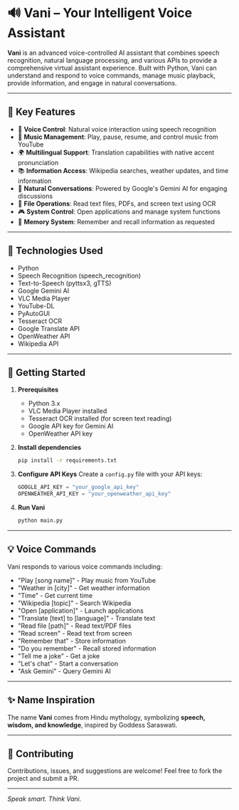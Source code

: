 # 🔊 Vani – Your Intelligent Voice Assistant

**Vani** is an advanced voice-controlled AI assistant that combines speech recognition, natural language processing, and various APIs to provide a comprehensive virtual assistant experience. Built with Python, Vani can understand and respond to voice commands, manage music playback, provide information, and engage in natural conversations.

---

## 🎯 Key Features

- 🎤 **Voice Control**: Natural voice interaction using speech recognition
- 🎵 **Music Management**: Play, pause, resume, and control music from YouTube
- 🌍 **Multilingual Support**: Translation capabilities with native accent pronunciation
- 📚 **Information Access**: Wikipedia searches, weather updates, and time information
- 💬 **Natural Conversations**: Powered by Google's Gemini AI for engaging discussions
- 📝 **File Operations**: Read text files, PDFs, and screen text using OCR
- 🎮 **System Control**: Open applications and manage system functions
- 🧠 **Memory System**: Remember and recall information as requested

---

## 🔧 Technologies Used

- Python
- Speech Recognition (speech_recognition)
- Text-to-Speech (pyttsx3, gTTS)
- Google Gemini AI
- VLC Media Player
- YouTube-DL
- PyAutoGUI
- Tesseract OCR
- Google Translate API
- OpenWeather API
- Wikipedia API

---

## 🚀 Getting Started

1. **Prerequisites**
   - Python 3.x
   - VLC Media Player installed
   - Tesseract OCR installed (for screen text reading)
   - Google API key for Gemini AI
   - OpenWeather API key

2. **Install dependencies**
   ```bash
   pip install -r requirements.txt
   ```

3. **Configure API Keys**
   Create a `config.py` file with your API keys:
   ```python
   GOOGLE_API_KEY = "your_google_api_key"
   OPENWEATHER_API_KEY = "your_openweather_api_key"
   ```

4. **Run Vani**
   ```bash
   python main.py
   ```

---

## 💡 Voice Commands

Vani responds to various voice commands including:

- "Play [song name]" - Play music from YouTube
- "Weather in [city]" - Get weather information
- "Time" - Get current time
- "Wikipedia [topic]" - Search Wikipedia
- "Open [application]" - Launch applications
- "Translate [text] to [language]" - Translate text
- "Read file [path]" - Read text/PDF files
- "Read screen" - Read text from screen
- "Remember that" - Store information
- "Do you remember" - Recall stored information
- "Tell me a joke" - Get a joke
- "Let's chat" - Start a conversation
- "Ask Gemini" - Query Gemini AI

---

## ✨ Name Inspiration

The name **Vani** comes from Hindu mythology, symbolizing **speech, wisdom, and knowledge**, inspired by Goddess Saraswati.

---

## 🤝 Contributing

Contributions, issues, and suggestions are welcome! Feel free to fork the project and submit a PR.

---

*Speak smart. Think Vani.*
